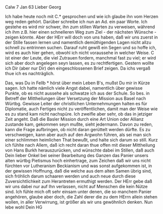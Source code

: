  Calw 7 Jan 63
Lieber Georg

Ich habe heute noch mit C.<hevalier>* gesprochen und wie ich glaube ihn vom Herzen weg reden gehört. Darüber schreibe ich nun an Ad. ein paar Worte. Ich gestehe es wird mir schwer, ihn zum stillen Warten zu verweisen, während ich ihm z.B. hier einen schnelleren Weg zum Ziel - der nächsten Wünsche - zeigen könnte. Aber der HErr will doch von uns haben, daß wir uns zuerst in der Stille fassen lernen und namentlich demüthigenden Lagen nicht allzu schnell zu entrinnen suchen. Darauf ruht gewiß ein Segen und so hoffe ich, wird es auch hier gehen, obwohl ich nicht voraussehe in welcher Weise. C ist einer der Leute, die viel Zutrauen fordern, manchmal fast zu viel; er wird sich aber doch angelegen seyn lassen, es zu rechtfertigen. 
Gestern wollte ich Dir (aber nur Dir) den eingeschlossenen Brief zeigen. Da ichs vergaß thue ich es nachträglich.

Das, was Du in Fellb <Pfr Werner>* hörst über mein Leben B's, mußst Du mir in Kürze sagen. Ich hatte nämlich viele Angst dabei, namentlich über gewisse Punkte, ob es nicht aussehe als schwatze ich aus der Schule. So bes. in Betreff der Mittheilungen über Versetzung der Mission aus Basel nach Würtbg. Gewisse Leiter der christlichen Unternehmungen halten es für Diplomatie, auch Fertiges nicht zu veröffentlichen, damit man der Weise wie es zu stand kam nicht nachspüre. Ich zweifle aber sehr, ob das in jetziger Zeit angeht. Daß die Basler Mission durch eine Art Union oder Allianz zustande kam, gekommen seyn mußte, sieht jedermann. Davon zu reden, kann die Frage aufbringen, ob nicht daran gerüttelt werden dürfte. Es zu verschweigen, kann aber auch auf den Argwohn führen, als sei man sich einer schlimmen heimlichen That bewußt, und halte sich darum so still. Kurz ich fühlte nach Allem, daß ich recht daran thue offen mit dieser Mittheilung von Hans Burkh herauszurücken, und wünschte dabei im Stillen, daß auch Dein lieber Onkel bei seiner Bearbeitung des Ganzen das Panier unsers alten würtbg Pietismus hoch einhertrage, zum Zeichen daß wir uns nicht fürchten vor Lutheranism Beckianism und was sonst aufgekommen ist, in der gewissen Hoffnung, daß die welche aus dem alten Samen übrig sind, sich fröhlich darum schaaren werden und auch neue durch diese Zuversichtlichkeit zum Herantreten ermuthigt werden. Der HErr gebe daß wir uns dabei nur auf Ihn verlassen, nicht auf Menschen die kein Nütze sind. Ich fühle mich oft sehr einsam unter denen, die so manchem Panier angehören, glaube aber doch, die Zahl derer die zu dem HErrn allein stehen wollen, in aller Verwirrung, ist größer als wir uns gewöhnlich denken. Nun lebe wohl
 Dein HG

